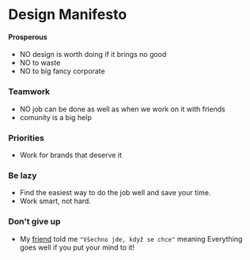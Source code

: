 # Design Manifesto
#### Prosperous
- NO design is worth doing if it brings no good
- NO to waste
- NO to big fancy corporate
### Teamwork
- NO job can be done as well as when we work on it with friends
- comunity is a big help
### Priorities
- Work for brands that deserve it
### Be lazy
- Find the easiest way to do the job well and save your time.
- Work smart, not hard.
### Don't give up
- My [friend](https://github.com/sprtokiller) told me ``"Všechno jde, když se chce"`` meaning Everything goes well if you put your mind to it!
